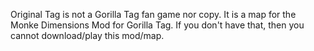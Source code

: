 Original Tag is not a Gorilla Tag fan game nor copy. It is a map for the Monke Dimensions Mod for Gorilla Tag. If you don't have that, then you cannot download/play this mod/map.
